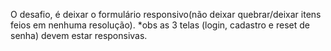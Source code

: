 O desafio, é deixar o formulário responsivo(não deixar quebrar/deixar itens feios em nenhuma resolução).
*obs as 3 telas (login, cadastro e reset de senha) devem estar responsivas.